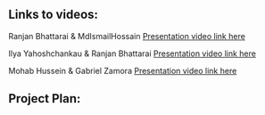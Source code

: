 ## Links to videos:

Ranjan Bhattarai & MdIsmailHossain [Presentation video link here]()

Ilya Yahoshchankau & Ranjan Bhattarai [Presentation video link here]()

Mohab Hussein & Gabriel Zamora [Presentation video link here]()

## Project Plan:
